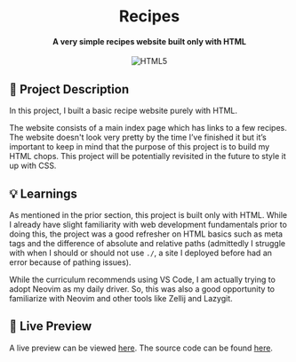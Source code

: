 <h1 align="center">
  Recipes
  <h4 align="center">A very simple recipes website built only with HTML</h4>
</h1>

<div align="center">

![HTML5](https://img.shields.io/badge/HTML5-%23E34F26.svg?style=flat&logo=html5&logoColor=white)

</div>

## 📝 Project Description

In this project, I built a basic recipe website purely with HTML.

The website consists of a main index page which has links to a few recipes. The website doesn't look very pretty by the time I’ve finished it but it’s important to keep in mind that the purpose of this project is to build my HTML chops. This project will be potentially revisited in the future to style it up with CSS.

## 💡 Learnings

As mentioned in the prior section, this project is built only with HTML. While I already have slight familiarity with web development fundamentals prior to doing this, the project was a good refresher on HTML basics such as meta tags and the difference of absolute and relative paths (admittedly I struggle with when I should or should not use `./`, a site I deployed before had an error because of pathing issues).

While the curriculum recommends using VS Code, I am actually trying to adopt Neovim as my daily driver. So, this was also a good opportunity to familiarize with Neovim and other tools like Zellij and Lazygit.

## 🚀 Live Preview

A live preview can be viewed [here](https://recipes-seven-teal.vercel.app/). The source code can be found [here](https://github.com/arvingarciabtw/the-odin-project/tree/main/foundations/01-recipes).
